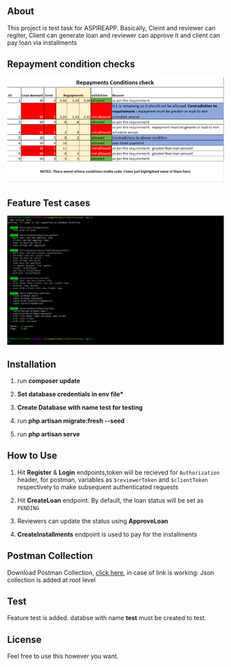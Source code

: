 ## About

This project is test task for ASPIREAPP. Basically, Cleint and reviewer can regiter, Client can generate loan and reviewer can approve it and client can pay loan via installments

## Repayment condition checks

![Screenshot](repayment-checks.PNG)


## Feature Test cases

![Screenshot](FeatureTest.PNG)


## Installation

1. run **composer update**

2. **Set database credentials in env file\***

3. **Create Database with name test for testing**

4. run **php artisan migrate:fresh --seed**

5. run **php artisan serve**

## How to Use

1. Hit **Register** & **Login** endpoints,token will be recieved for `Authorization` header, for postman, variables as `$reviewerToken` and `$clientToken` respectively to make subsequent authenticated requests

2. Hit **CreateLoan** endpoint. By default, the loan status will be set as `PENDING`

3. Reviewers can update the status using **ApproveLoan**

4. **CreateInstallments** endpoint is used to pay for the installments


## Postman Collection

Download Postman Collection, [click here.](https://www.getpostman.com/collections/f8b0e1759d0e8adcfd43)
in case of link is working: Json collection is added at root level

## Test

 Feature test is added. databse with name **test** must be created to test.

## License

Feel free to use this however you want.
